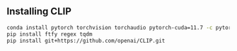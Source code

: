 ## Installing CLIP

```bash
conda install pytorch torchvision torchaudio pytorch-cuda=11.7 -c pytorch -c nvidia
pip install ftfy regex tqdm
pip install git+https://github.com/openai/CLIP.git
```